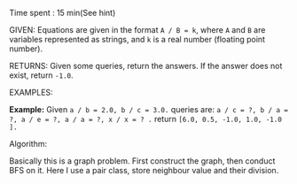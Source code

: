 Time spent :  15 min(See hint)

GIVEN: Equations are given in the format `A / B = k`, where `A` and `B` are variables represented as strings, and `k` is a real number (floating point number). 

RETURNS: Given some queries, return the answers. If the answer does not exist, return `-1.0`.

EXAMPLES:

**Example:**
Given `a / b = 2.0, b / c = 3.0.` 
queries are: `a / c = ?, b / a = ?, a / e = ?, a / a = ?, x / x = ? .` 
return `[6.0, 0.5, -1.0, 1.0, -1.0 ].`

Algorithm:

Basically this is a graph problem. First construct the graph, then conduct BFS on it. Here I use a pair class, store neighbour value and their division. 